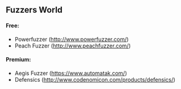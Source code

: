 ## Fuzzers World

#### Free:
  * Powerfuzzer (http://www.powerfuzzer.com/)
  * Peach Fuzzer (http://www.peachfuzzer.com/)

#### Premium:
  * Aegis Fuzzer (https://www.automatak.com/)
  * Defensics (http://www.codenomicon.com/products/defensics/)